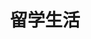 ---
layout: page_studyabroad_life_index
title: 留学生活
permalink: /studyabroad/life/
category: studyabroad
sort: 3
---